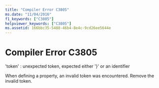 ```yaml
---
title: "Compiler Error C3805"
ms.date: "11/04/2016"
f1_keywords: ["C3805"]
helpviewer_keywords: ["C3805"]
ms.assetid: 166bbc35-5488-46b4-8e4c-9cd26ee5644e
---
```

# Compiler Error C3805

'token' : unexpected token, expected either '}' or an identifier

When defining a property, an invalid token was encountered. Remove the invalid token.
